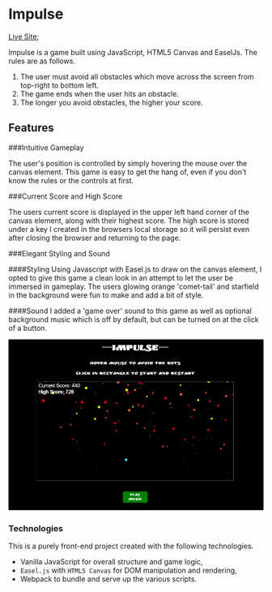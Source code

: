 # Impulse

[Live Site](https://natereiners.github.io/);

Impulse is a game built using JavaScript, HTML5 Canvas and EaselJs.  The rules are as follows.

1) The user must avoid all obstacles which move across the screen from top-right to bottom left.
2) The game ends when the user hits an obstacle.
3) The longer you avoid obstacles, the higher your score.

## Features

###Intuitive Gameplay

The user's position is controlled by simply hovering the mouse over the canvas element. This game is easy to get the hang of, even if you don't know the rules or the controls at first.

###Current Score and High Score

The users current score is displayed in the upper left hand corner of the canvas element, along with their highest score. The high score is stored under a key I created in the browsers local storage so it will persist even after closing the browser and returning to the page.

###Elegant Styling and Sound

####Styling
Using Javascript with Easel.js to draw on the canvas element, I opted to give this game a clean look in an attempt to let the user be immersed in gameplay. The users glowing orange 'comet-tail' and starfield in the background were fun to make and add a bit of style.  

####Sound
I added a 'game over' sound to this game as well as optional background music which is off by default, but can be turned on at the click of a button.

![Gameplay](assets/impulse_game.png)

### Technologies

This is a purely front-end project created with the following technologies.

- Vanilla JavaScript for overall structure and game logic,
- `Easel.js` with `HTML5 Canvas` for DOM manipulation and rendering,
- Webpack to bundle and serve up the various scripts.
